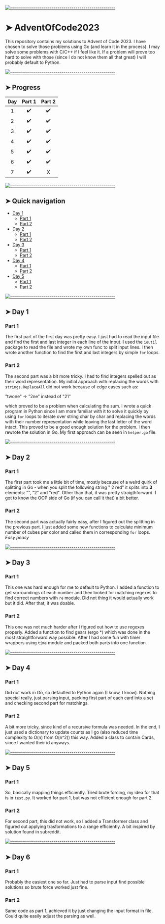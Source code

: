 [![-----------------------------------------------------](https://raw.githubusercontent.com/andreasbm/readme/master/assets/lines/colored.png)](#adventofcode2023)

# ➤ AdventOfCode2023
This repository contains my solutions to <a style=text-decoration:none href="https://adventofcode.com/2023">Advent of Code 2023</a>. I have chosen to solve those problems using Go (and learn it in the process). I may solve some problems with C/C++ if I feel like it. If a problem will prove too hard to solve with those (since I do not know them all that great) I will probably default to Python.


[![-----------------------------------------------------](https://raw.githubusercontent.com/andreasbm/readme/master/assets/lines/colored.png)](#progress)

## ➤ Progress
| Day | Part 1 | Part 2 |
|:---:|:------:|:------:|
|  1  |   ✔️   |   ✔️   |
|  2  |   ✔️   |   ✔️   |
|  3  |   ✔️   |   ✔️   |
|  4  |   ✔️   |   ✔️   |
|  5  |   ✔️   |   ✔️   |
|  6  |   ✔️   |   ✔️   |
|  7  |   ✔️   |    X    |


[![-----------------------------------------------------](https://raw.githubusercontent.com/andreasbm/readme/master/assets/lines/colored.png)](#quick-navigation)

## ➤ Quick navigation
- [Day 1](#day-1)
  - [Part 1](#part-1)
  - [Part 2](#part-2)
- [Day 2](#day-2)
    - [Part 1](#part-1-1)
    - [Part 2](#part-2-1)
- [Day 3](#day-3)
    - [Part 1](#part-1-2)
    - [Part 2](#part-2-2)
- [Day 4](#day-4)
    - [Part 1](#part-1-3)
    - [Part 2](#part-2-3)
- [Day 5](#day-5)
    - [Part 1](#part-1-4)
    - [Part 2](#part-2-4)



[![-----------------------------------------------------](https://raw.githubusercontent.com/andreasbm/readme/master/assets/lines/colored.png)](#day-1)

## ➤ Day 1
### Part 1
The first part of the first day was pretty easy. I just had to read the input file and find the first and last integer in each line of the input. I used the `ioutil` package to read the file and wrote my own func to split input lines. I then wrote another function to find the first and last integers by simple `for` loops.

### Part 2
The second part was a bit more tricky. I had to find integers spelled out as their word representation. My initial approach with replacing the words with `strings.ReplaceAll` did not work because of edge cases such as: 

"twone" -> "2ne" instead of "21"

which proved to be a problem when calculating the sum. I wrote a quick program in Python since I am more familiar with it to solve it quickly by using `for` loops to iterate over string char by char and replacing the words with their number representation while leaving the last letter of the word intact. This proved to be a good enough solution for the problem. I then rewrote the solution in Go. My first approach can be seen in `helper.go` file.


[![-----------------------------------------------------](https://raw.githubusercontent.com/andreasbm/readme/master/assets/lines/colored.png)](#day-2)

## ➤ Day 2
### Part 1
The first part took me a little bit of time, mostly because of a weird quirk of splitting in Go - when you split the following string " 2 red" it splits into **3** elements: "", "2" and "red". Other than that, it was pretty straigthforward. I got to know the OOP side of Go (if you can call it that) a bit better. 

### Part 2
The second part was actually fairly easy, after I figured out the splitting in the previous part. I just added some new functions to calculate minimum number of cubes per color and called them in corresponding `for` loops. *Easy peasy*


[![-----------------------------------------------------](https://raw.githubusercontent.com/andreasbm/readme/master/assets/lines/colored.png)](#day-3)

## ➤ Day 3
### Part 1
This one was hard enough for me to default to Python. I added a function to get surroundings of each number and then looked for matching regexes to find correct numbers with `re` module. Did not thing it would actually work but it did. After that, it was doable.

### Part 2
This one was not much harder after I figured out how to use regexes properly. Added a function to find gears (ergo *) which was done in the most straightforward way possible. After I had some fun with timer wrappers using `time` module and packed both parts into one function.


[![-----------------------------------------------------](https://raw.githubusercontent.com/andreasbm/readme/master/assets/lines/colored.png)](#day-4)

## ➤ Day 4
### Part 1
Did not work in Go, so defaulted to Python again (I know, I know). Nothing special really, just parsing input, packing first part of each card into a set and checking second part for matchings. 

### Part 2
A bit more tricky, since kind of a recursive formula was needed. In the end, I just used a dictionary to update counts as I go (also reduced time complexity to O(n) from O(n^2)) this way. Added a class to contain Cards, since I wanted their id anyways. 


[![-----------------------------------------------------](https://raw.githubusercontent.com/andreasbm/readme/master/assets/lines/colored.png)](#day-5)

## ➤ Day 5
### Part 1
So, basically mapping things efficiently. Tried brute forcing, my idea for that is in `test.py`. It worked for part 1, but was not efficient enough for part 2. 

### Part 2
For second part, this did not work, so I added a Transformer class and figured out applying trasformations to a range efficiently. A bit inspired by solution found in subreddit.


[![-----------------------------------------------------](https://raw.githubusercontent.com/andreasbm/readme/master/assets/lines/colored.png)](#day-6)

## ➤ Day 6
### Part 1
Probably the easiest one so far. Just had to parse input find possible solutions so brute force worked just fine.

### Part 2
Same code as part 1, achieved it by just changing the input format in file. Could quite easily adjust the parsing as well.